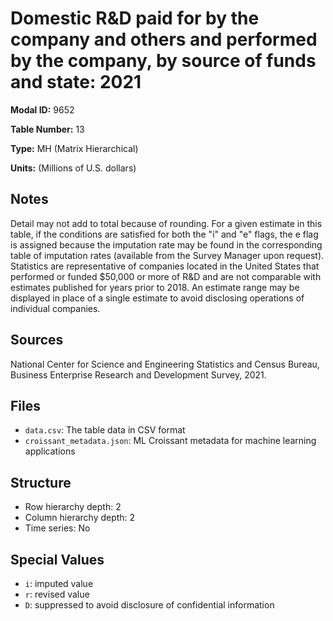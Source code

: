 # Domestic R&D paid for by the company and others and performed by the company, by source of funds and state: 2021

**Modal ID:** 9652

**Table Number:** 13

**Type:** MH (Matrix Hierarchical)

**Units:** (Millions of U.S. dollars)

## Notes

Detail may not add to total because of rounding. For a given estimate in this table, if the conditions are satisfied for both the "i" and "e" flags, the e flag is assigned because the imputation rate may be found in the corresponding table of imputation rates (available from the Survey Manager upon request). Statistics are representative of companies located in the United States that performed or funded $50,000 or more of R&D and are not comparable with estimates published for years prior to 2018. An estimate range may be displayed in place of a single estimate to avoid disclosing operations of individual companies.

## Sources

National Center for Science and Engineering Statistics and Census Bureau, Business Enterprise Research and Development Survey, 2021.

## Files

- `data.csv`: The table data in CSV format
- `croissant_metadata.json`: ML Croissant metadata for machine learning applications

## Structure

- Row hierarchy depth: 2
- Column hierarchy depth: 2
- Time series: No

## Special Values

- `i`: imputed value
- `r`: revised value
- `D`: suppressed to avoid disclosure of confidential information
